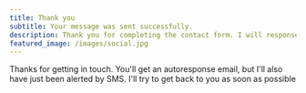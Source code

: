 ```yaml
---
title: Thank you
subtitle: Your message was sent successfully.
description: Thank you for completing the contact form. I will response to you shortly
featured_image: /images/social.jpg
---
```


Thanks for getting in touch. You'll get an autoresponse email, but I'll also have just been alerted by SMS. I'll try to get back to you as soon as possible
